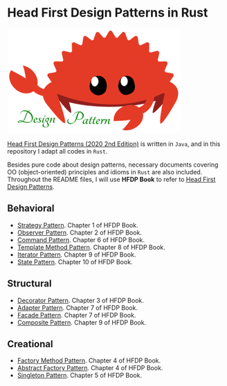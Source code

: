 # Head First Design Patterns in Rust

![rust](rust.png)

[Head First Design Patterns (2020 2nd Edition)](https://github.com/bethrobson/Head-First-Design-Patterns) is written in `Java`, and in this repository I adapt all codes in `Rust`.

Besides pure code about design patterns, necessary documents covering OO (object-oriented) principles and idioms in `Rust` are also included. Throughout the README files, I will use **HFDP Book** to refer to [Head First Design Patterns](https://www.amazon.com/Head-First-Design-Patterns-Object-Oriented/dp/149207800X).

## Behavioral
- [Strategy Pattern](behavioral/strategy). Chapter 1 of HFDP Book.
- [Observer Pattern](behavioral/observer). Chapter 2 of HFDP Book.
- [Command Pattern](behavioral/command). Chapter 6 of HFDP Book.
- [Template Method Pattern](behavioral/template). Chapter 8 of HFDP Book.
- [Iterator Pattern](behavioral/iterator). Chapter 9 of HFDP Book.
- [State Pattern](behavioral/state). Chapter 10 of HFDP Book.

## Structural
- [Decorator Pattern](structural/decorator). Chapter 3 of HFDP Book.
- [Adapter Pattern](structural/adapter). Chapter 7 of HFDP Book.
- [Facade Pattern](structural/facade). Chapter 7 of HFDP Book.
- [Composite Pattern](structural/composite). Chapter 9 of HFDP Book.

## Creational
- [Factory Method Pattern](creational/factory). Chapter 4 of HFDP Book.
- [Abstract Factory Pattern](creational/factory). Chapter 4 of HFDP Book.
- [Singleton Pattern](creational/singleton). Chapter 5 of HFDP Book. 